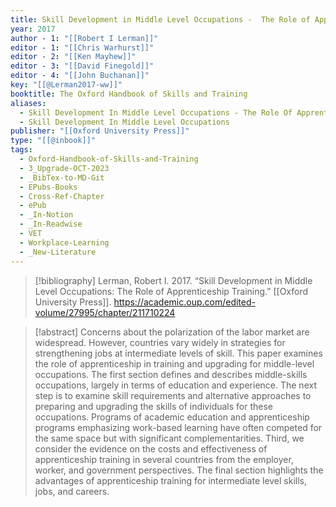 ```yaml
---
title: Skill Development in Middle Level Occupations -  The Role of Apprenticeship Training
year: 2017
author - 1: "[[Robert I Lerman]]"
editor - 1: "[[Chris Warhurst]]"
editor - 2: "[[Ken Mayhew]]"
editor - 3: "[[David Finegold]]"
editor - 4: "[[John Buchanan]]"
key: "[[@Lerman2017-ww]]"
booktitle: The Oxford Handbook of Skills and Training
aliases:
  - Skill Development In Middle Level Occupations - The Role Of Apprenticeship Training
  - Skill Development In Middle Level Occupations
publisher: "[[Oxford University Press]]"
type: "[[@inbook]]"
tags:
  - Oxford-Handbook-of-Skills-and-Training
  - 3_Upgrade-OCT-2023
  - _BibTex-to-MD-Git
  - EPubs-Books
  - Cross-Ref-Chapter
  - ePub
  - _In-Notion
  - _In-Readwise
  - VET
  - Workplace-Learning
  - _New-Literature
---
```


> [!bibliography]
> Lerman, Robert I. 2017. “Skill Development in Middle Level Occupations: The Role of Apprenticeship Training.” [[Oxford University Press]]. https://academic.oup.com/edited-volume/27995/chapter/211710224

> [!abstract]
> Concerns about the polarization of the labor market are widespread. However, countries vary widely in strategies for strengthening jobs at intermediate levels of skill. This paper examines the role of apprenticeship in training and upgrading for middle-level occupations. The first section defines and describes middle-skills occupations, largely in terms of education and experience. The next step is to examine skill requirements and alternative approaches to preparing and upgrading the skills of individuals for these occupations. Programs of academic education and apprenticeship programs emphasizing work-based learning have often competed for the same space but with significant complementarities. Third, we consider the evidence on the costs and effectiveness of apprenticeship training in several countries from the employer, worker, and government perspectives. The final section highlights the advantages of apprenticeship training for intermediate level skills, jobs, and careers.